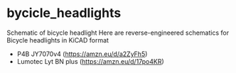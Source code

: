 # bycicle_headlights
Schematic of bicycle headlight
Here are reverse-engineered schematics for Bicycle headlights in KiCAD format

* P4B JY7070v4 (https://amzn.eu/d/a2ZyFh5)
* Lumotec Lyt BN plus (https://amzn.eu/d/17po4KR)
